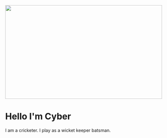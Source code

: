 <html>
  <head>
    <title> </title>
  </head>
  <body>   
<img src="cyber.jpg" width="500" height="300">
    <h1> Hello I'm Cyber </h1>
      <p> I am a cricketer. I play as a wicket keeper batsman. </p>
      </body>
    </html>
